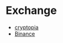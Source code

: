 # Exchange

* [cryptopia](https://www.cryptopia.co.nz/Register?referrer=funkypenguin)
* [Binance](https://www.binance.com/?ref=15312815)
